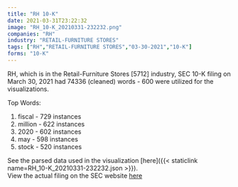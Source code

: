 ```yaml
---
title: "RH 10-K"
date: 2021-03-31T23:22:32
image: "RH_10-K_20210331-232232.png"
companies: "RH"
industry: "RETAIL-FURNITURE STORES"
tags: ["RH","RETAIL-FURNITURE STORES","03-30-2021","10-K"]
forms: "10-K"
---
```

RH, which is in the Retail-Furniture Stores [5712] industry, SEC 10-K filing on March 30, 2021 had 74336 (cleaned) words - 600 were utilized for the visualizations.

Top Words:
1. fiscal - 729 instances
2. million - 622 instances
3. 2020 - 602 instances
4. may - 598 instances
5. stock - 520 instances


See the parsed data used in the visualization [here]({{< staticlink name=RH_10-K_20210331-232232.json >}}).  
View the actual filing on the SEC website [here](https://www.sec.gov/Archives/edgar/data/1528849/0001558370-21-003728.txt)